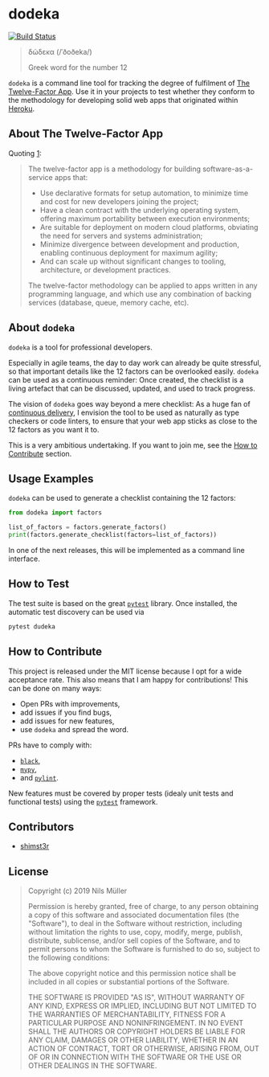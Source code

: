 # dodeka

[![Build Status](https://travis-ci.org/shimst3r/dodeka.svg?branch=master)](https://travis-ci.org/shimst3r/dodeka)

> δώδεκα (/ˈðoðeka/)
>
> Greek word for the number 12

`dodeka` is a command line tool for tracking the degree of fulfilment of [The Twelve-Factor App][1]. Use it in your projects to test whether they conform to the
methodology for developing solid web apps that originated within [Heroku](https://www.heroku.com).

## About The Twelve-Factor App

Quoting [1]:

> The twelve-factor app is a methodology for building software-as-a-service apps that:
>
> * Use declarative formats for setup automation, to minimize time and cost for new developers joining the project;
> * Have a clean contract with the underlying operating system, offering maximum portability between execution environments;
> * Are suitable for deployment on modern cloud platforms, obviating the need for servers and systems administration;
> * Minimize divergence between development and production, enabling continuous deployment for maximum agility;
> * And can scale up without significant changes to tooling, architecture, or development practices.
>
> The twelve-factor methodology can be applied to apps written in any programming language, and which use any combination of backing services (database, queue,
> memory cache, etc).

## About `dodeka`

`dodeka` is a tool for professional developers.

Especially in agile teams, the day to day work can already be quite stressful, so that important details like the 12 factors can be overlooked easily. `dodeka` can
be used as a continuous reminder: Once created, the checklist is a living artefact that can be discussed, updated, and used to track progress.

The vision of `dodeka` goes way beyond a mere checklist: As a huge fan of [continuous delivery][2], I envision the tool to be used as naturally as type checkers or
code linters, to ensure that your web app sticks as close to the 12 factors as you want it to.

This is a very ambitious undertaking. If you want to join me, see the [How to Contribute](#how-to-contribute) section.

## Usage Examples

`dodeka` can be used to generate a checklist containing the 12 factors:

```python
from dodeka import factors

list_of_factors = factors.generate_factors()
print(factors.generate_checklist(factors=list_of_factors))
```

In one of the next releases, this will be implemented as a command line interface.

## How to Test

The test suite is based on the great [`pytest`][3] library. Once installed, the automatic test discovery can be used via

```sh
pytest dudeka
```

## How to Contribute

This project is released under the MIT license because I opt for a wide acceptance rate. This also means that I am happy for contributions! This can be done on many
ways:

* Open PRs with improvements,
* add issues if you find bugs,
* add issues for new features,
* use `dodeka` and spread the word.

PRs have to comply with:

* [`black`](https://black.readthedocs.io/en/stable/),
* [`mypy`](http://mypy-lang.org),
* and [`pylint`](https://www.pylint.org).

New features must be covered by proper tests (idealy unit tests and functional tests) using the [`pytest`][3] framework.

## Contributors

* [shimst3r](https://twitter.com/shimst3r)

## License

> Copyright (c) 2019 Nils Müller
>
> Permission is hereby granted, free of charge, to any person obtaining a copy
> of this software and associated documentation files (the "Software"), to deal
> in the Software without restriction, including without limitation the rights
> to use, copy, modify, merge, publish, distribute, sublicense, and/or sell
> copies of the Software, and to permit persons to whom the Software is
> furnished to do so, subject to the following conditions:
>
> The above copyright notice and this permission notice shall be included in all
> copies or substantial portions of the Software.
>
> THE SOFTWARE IS PROVIDED "AS IS", WITHOUT WARRANTY OF ANY KIND, EXPRESS OR
> IMPLIED, INCLUDING BUT NOT LIMITED TO THE WARRANTIES OF MERCHANTABILITY,
> FITNESS FOR A PARTICULAR PURPOSE AND NONINFRINGEMENT. IN NO EVENT SHALL THE
> AUTHORS OR COPYRIGHT HOLDERS BE LIABLE FOR ANY CLAIM, DAMAGES OR OTHER
> LIABILITY, WHETHER IN AN ACTION OF CONTRACT, TORT OR OTHERWISE, ARISING FROM,
> OUT OF OR IN CONNECTION WITH THE SOFTWARE OR THE USE OR OTHER DEALINGS IN THE
> SOFTWARE.

[1]: https://12factor.net
[2]: https://en.wikipedia.org/wiki/Continuous_delivery
[3]: https://www.pylint.org